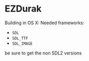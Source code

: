 EZDurak
=======

Building in OS X:
Needed frameworks: 
- `SDL`
- `SDL_TTF`
- `SDL_IMAGE`

be sure to get the non SDL2 versions
